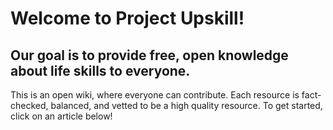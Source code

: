 # Welcome to Project Upskill!
## Our goal is to provide free, open knowledge about life skills to everyone.
This is an open wiki, where everyone can contribute. Each resource is fact-checked, balanced, and vetted to be a high quality resource. To get started, click on an article below!